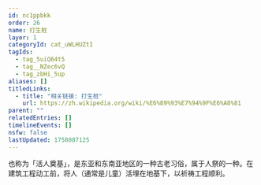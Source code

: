 ```yaml
---
id: nc1ppbkk
order: 26
name: 打生桩
layer: 1
categoryId: cat_uWLHUZtI
tagIds:
  - tag_5uiQ64t5
  - tag__NZec6vQ
  - tag_zbHi_5up
aliases: []
titledLinks:
  - title: "相关链接: 打生桩"
    url: https://zh.wikipedia.org/wiki/%E6%89%93%E7%94%9F%E6%A8%81
parent: ""
relatedEntries: []
timelineEvents: []
nsfw: false
lastUpdated: 1758087125
---
```


也称为「活人奠基」，是东亚和东南亚地区的一种古老习俗，属于人祭的一种。在建筑工程动工前，将人（通常是儿童）活埋在地基下，以祈祷工程顺利。